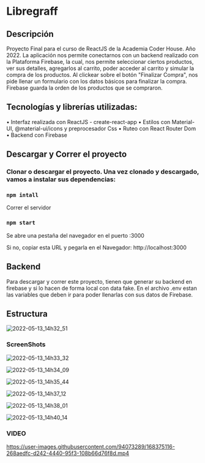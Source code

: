# Libregraff

## Descripción

Proyecto Final para el curso de ReactJS de la Academia Coder House. Año 2022. 
La aplicación nos permite conectarnos con un backend realizado con la Plataforma Firebase, la cual, nos permite seleccionar ciertos productos, ver sus detalles, agregarlos al carrito, poder acceder al carrito y simular la compra de los productos. Al clickear sobre el botón "Finalizar Compra", nos pide llenar un formulario con los datos básicos para finalizar la compra. Firebase guarda la orden de los productos que se compraron.

## Tecnologías y librerías utilizadas:

•	Interfaz realizada con ReactJS - create-react-app
•	Estilos con Material-UI, @material-ui/icons  y preprocesador Css
•	Ruteo con React Router Dom
•	Backend con Firebase

## Descargar y Correr el proyecto

### Clonar o descargar el proyecto. Una vez clonado y descargado, vamos a instalar sus dependencias:

### `npm intall`
Correr el servidor

### `npm start`
Se abre una pestaña del navegador en el puerto :3000

Si no, copiar esta URL y pegarla en el Navegador: 
http://localhost:3000 



## Backend

Para  descargar y correr este proyecto, tienen que generar su backend en firebase y si lo hacen de forma local con data fake. En el archivo .env estan las variables que deben ir para poder llenarlas con sus datos de Firebase.


## Estructura

![2022-05-13_14h32_51](https://user-images.githubusercontent.com/94073289/168343125-cf77952d-452f-443d-bcff-245a958491e7.png)




### ScreenShots
![2022-05-13_14h33_32](https://user-images.githubusercontent.com/94073289/168343422-736bcbaf-d036-4d8e-90bd-2f35d6c7621b.png)


![2022-05-13_14h34_09](https://user-images.githubusercontent.com/94073289/168343440-87187bb3-44c2-4e80-b140-13f25a541952.png)


![2022-05-13_14h35_44](https://user-images.githubusercontent.com/94073289/168343454-e08abd67-5aa2-4cf0-b9de-8f95dce71aa0.png)


![2022-05-13_14h37_12](https://user-images.githubusercontent.com/94073289/168343524-454ff351-afa6-4672-8559-61a7cf31ce25.png)


![2022-05-13_14h38_01](https://user-images.githubusercontent.com/94073289/168343541-c226155e-cb75-40c2-9d97-ee4e2df532a9.png)


![2022-05-13_14h40_14](https://user-images.githubusercontent.com/94073289/168343561-ec0bedca-2dd7-4b9e-8177-1cfdd4ecd91d.png)


### VIDEO



https://user-images.githubusercontent.com/94073289/168375116-268aedfc-d242-4440-95f3-108b66d76f8d.mp4

